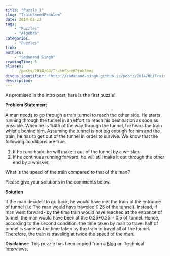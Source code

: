 ```yaml
---
title: "Puzzle 1"
slug: "TrainSpeedProblem"
date: 2014-08-23
tags:
    - "Puzzles"
    - "Algebra"
categories:
    - "Puzzles"
link:
authors:
    - "Sadanand Singh"
readingTime: 5
aliases:
    - /posts/2014/08/TrainSpeedProblem/
disqus_identifier: "http://sadanand-singh.github.io/posts/2014/08/TrainSpeedProblem/"
description:
---
```


As promised in the intro post, here is the first puzzle!

<!--more-->

**Problem Statement**

A man needs to go through a train tunnel to reach the other side. He
starts running through the tunnel in an effort to reach his destination
as soon as possible. When he is 1/4th of the way through the tunnel, he
hears the train whistle behind him. Assuming the tunnel is not big
enough for him and the train, he has to get out of the tunnel in order
to survive. We know that the following conditions are true.

1.  If he runs back, he will make it out of the tunnel by a whisker.
2.  If he continues running forward, he will still make it out through
    the other end by a whisker.

What is the speed of the train compared to that of the man?

Please give your solutions in the comments below.

**Solution**

If the man decided to go back, he would have met the train at the
entrance of tunnel (i.e The man would have traveled 0.25 of the tunnel).
Instead, if man went forward- by the time train would have reached at
the entrance of tunnel, the man would have been at the 0.25+0.25 = 0.5
of tunnel. Hence, according to the second condition, the time taken by
man to travel half of tunnel is same as the time taken by the train to
travel all of the tunnel. Therefore, the train is traveling at twice the
speed of the man.

**Disclaimer:** This puzzle has been copied from a
[Blog](http://www.mytechinterviews.com/) on Technical Interviews.

